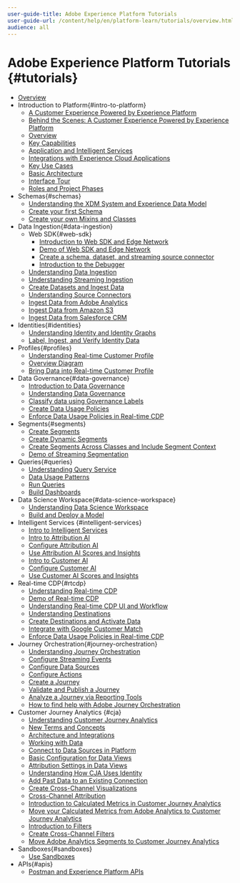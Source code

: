 ```yaml
---
user-guide-title: Adobe Experience Platform Tutorials
user-guide-url: /content/help/en/platform-learn/tutorials/overview.html
audience: all
---
```


# Adobe Experience Platform Tutorials {#tutorials}

+ [Overview](/help/overview.md)
+ Introduction to Platform{#intro-to-platform}
  + [A Customer Experience Powered by Experience Platform](/help/intro-to-platform/a-customer-experience-powered-by-experience-platform.md)
  + [Behind the Scenes: A Customer Experience Powered by Experience Platform](/help/intro-to-platform/behind-the-scenes-a-customer-experience-powered-by-experience-platform.md)
  + [Overview](/help/intro-to-platform/overview.md)
  + [Key Capabilities](/help/intro-to-platform/key-capabilities.md)
  + [Application and Intelligent Services](/help/intro-to-platform/application-and-intelligent-services.md)
  + [Integrations with Experience Cloud Applications](/help/intro-to-platform/integrations-with-experience-cloud-applications.md)
  + [Key Use Cases](/help/intro-to-platform/key-use-cases.md)
  + [Basic Architecture](/help/intro-to-platform/basic-architecture.md)
  + [Interface Tour](/help/intro-to-platform/interface-tour.md)
  + [Roles and Project Phases](/help/intro-to-platform/roles-and-project-phases.md)
+ Schemas{#schemas}
  + [Understanding the XDM System and Experience Data Model](/help/schemas/understanding-the-xdm-system-and-experience-data-model.md)
  + [Create your first Schema](/help/schemas/create-your-first-schema-with-out-of-the-box-components.md)
  + [Create your own Mixins and Classes](/help/schemas/create-your-own-mixins-and-classes.md)
+ Data Ingestion{#data-ingestion}
  + Web SDK{#web-sdk}
    + [Introduction to Web SDK and Edge Network](/help/data-ingestion/web-sdk/introduction-to-web-sdk-and-edge-network.md)
    + [Demo of Web SDK and Edge Network](/help/data-ingestion/web-sdk/demo-of-web-sdk-and-edge-network.md)
    + [Create a schema, dataset, and streaming source connector](/help/data-ingestion/web-sdk/create-a-schema-dataset-and-streaming-source-connector-for-web-sdk-data.md)
    + [Introduction to the Debugger](/help/data-ingestion/web-sdk/introduction-to-the-experience-platform-debugger.md)
  + [Understanding Data Ingestion](/help/data-ingestion/understanding-data-ingestion.md)
  + [Understanding Streaming Ingestion](/help/data-ingestion/understanding-streaming-ingestion.md)
  + [Create Datasets and Ingest Data](/help/data-ingestion/create-datasets-and-ingest-data.md)
  + [Understanding Source Connectors](/help/data-ingestion/understanding-source-connectors.md)
  + [Ingest Data from Adobe Analytics](/help/data-ingestion/ingest-data-from-adobe-analytics.md)
  + [Ingest Data from Amazon S3](/help/data-ingestion/ingest-data-from-amazon-s3.md)
  + [Ingest Data from Salesforce CRM](/help/data-ingestion/ingest-data-from-salesforce-crm.md)
+ Identities{#identities}
  + [Understanding Identity and Identity Graphs](/help/identities/understanding-identity-and-identity-graphs.md)
  + [Label, Ingest, and Verify Identity Data](/help/identities/label-ingest-and-verify-identity-data.md)
+ Profiles{#profiles}
  + [Understanding Real-time Customer Profile](/help/profiles/understanding-the-real-time-customer-profile.md)
  + [Overview Diagram](/help/profiles/overview-diagram.md)
  + [Bring Data into Real-time Customer Profile](/help/profiles/bring-data-into-the-real-time-customer-profile.md)
+ Data Governance{#data-governance}
  + [Introduction to Data Governance](/help/governance/introduction-to-data-governance.md)
  + [Understanding Data Governance](/help/governance/understanding-data-governance.md)
  + [Classify data using Governance Labels](/help/governance/classify-data-using-governance-labels.md)
  + [Create Data Usage Policies](/help/governance/create-data-usage-policies.md)
  + [Enforce Data Usage Policies in Real-time CDP](/help/governance/enforce-data-usage-policies-in-real-time-cdp.md)
+ Segments{#segments}
  + [Create Segments](/help/segments/create-segments.md)
  + [Create Dynamic Segments](/help/segments/create-dynamic-segments.md)
  + [Create Segments Across Classes and Include Segment Context](/help/segments/create-segments-across-classes-and-include-segment-context.md)
  + [Demo of Streaming Segmentation](/help/segments/streaming-segmentation-demo.md)
+ Queries{#queries}
  + [Understanding Query Service](/help/queries/understanding-query-service.md)
  + [Data Usage Patterns](/help/queries/understanding-data-usage-patterns-with-query-service.md)
  + [Run Queries](/help/queries/run-queries.md)
  + [Build Dashboards](/help/queries/understanding-the-value-of-dashboards-built-with-query-service.md)
+ Data Science Workspace{#data-science-workspace}
  + [Understanding Data Science Workspace](/help/data-science-workspace/understanding-data-science-workspace.md)
  + [Build and Deploy a Model](/help/data-science-workspace/build-and-deploy-a-model.md)
+ Intelligent Services {#intelligent-services}
  + [Intro to Intelligent Services](/help/intelligent-services/introduction-to-intelligent-services.md)
  + [Intro to Attribution AI](/help/intelligent-services/introduction-to-attribution-ai.md)
  + [Configure Attribution AI](/help/intelligent-services/configure-attribution-ai.md)
  + [Use Attribution AI Scores and Insights](/help/intelligent-services/use-attribution-ai-scores-and-insights.md)
  + [Intro to Customer AI](/help/intelligent-services/introduction-to-customer-ai.md)
  + [Configure Customer AI](/help/intelligent-services/configure-customer-ai.md)
  + [Use Customer AI Scores and Insights](/help/intelligent-services/use-customer-ai-scores-and-insights.md)
+ Real-time CDP{#rtcdp}
  + [Understanding Real-time CDP](/help/rtcdp/understanding-the-real-time-customer-data-platform.md)
  + [Demo of Real-time CDP](/help/rtcdp/demo.md)
  + [Understanding Real-time CDP UI and Workflow](/help/rtcdp/understanding-the-real-time-customer-data-platform-user-interface.md)
  + [Understanding Destinations](/help/rtcdp/understanding-destinations.md)
  + [Create Destinations and Activate Data](/help/rtcdp/create-destinations-and-activate-data.md)
  + [Integrate with Google Customer Match](/help/rtcdp/integrate-with-google-customer-match.md)
  + [Enforce Data Usage Policies in Real-time CDP](https://docs.adobe.com/content/help/en/platform-learn/tutorials/data-governance/enforce-data-usage-policies-in-real-time-cdp.html)
+ Journey Orchestration{#journey-orchestration}
  + [Understanding Journey Orchestration](/help/journey-orchestration/introduction.md)
  + [Configure Streaming Events](/help/journey-orchestration/configure-streaming-events.md)
  + [Configure Data Sources](/help/journey-orchestration/configure-data-sources.md)
  + [Configure Actions](/help/journey-orchestration/configure-actions.md)
  + [Create a Journey](/help/journey-orchestration/create-a-journey.md)
  + [Validate and Publish a Journey](/help/journey-orchestration/validate-and-publish-a-journey.md)
  + [Analyze a Journey via Reporting Tools](/help/journey-orchestration/reporting.md)
  + [How to find help with Adobe Journey Orchestration](/help/journey-orchestration/how-to-find-help-with-journey-orchestration.md)
+ Customer Journey Analytics {#cja}
  + [Understanding Customer Journey Analytics](/help/cja/understanding-customer-journey-analytics.md)
  + [New Terms and Concepts](/help/cja/new-terms-and-concepts-in-cja.md)
  + [Architecture and Integrations](/help/cja/architecture-and-integrations-of-cja.md)
  + [Working with Data](/help/cja/working-with-data-in-cja.md)
  + [Connect to Data Sources in Platform](/help/cja/connecting-customer-journey-analytics-to-data-sources-in-platform.md)
  + [Basic Configuration for Data Views](/help/cja/basic-configuration-for-data-views.md)
  + [Attribution Settings in Data Views](/help/cja/attribution-settings-in-data-views.md)
  + [Understanding How CJA Uses Identity](/help/cja/understanding-how-customer-journey-analytics-uses-identity.md)
  + [Add Past Data to an Existing Connection](/help/cja/add-past-data-to-an-existing-connection-in-cja.md)
  + [Create Cross-Channel Visualizations](/help/cja/creating-cross-channel-visualizations-in-customer-journey-analytics.md)
  + [Cross-Channel Attribution](/help/cja/cross-channel-attribution-in-customer-journey-analytics.md)
  + [Introduction to Calculated Metrics in Customer Journey Analytics](/help/cja/introduction-to-calculated-metrics-in-customer-journey-analytics.md)
  + [Move your Calculated Metrics from Adobe Analytics to Customer Journey Analytics](/help/cja/moving-your-calculated-metrics-from-adobe-analytics-to-customer-journey-analytics.md)
  + [Introduction to Filters](/help/cja/introduction-to-filters-in-cja.md)
  + [Create Cross-Channel Filters](/help/cja/creating-cross-channel-filters-in-customer-journey-analytics.md)
  + [Move Adobe Analytics Segments to Customer Journey Analytics](/help/cja/moving-adobe-analytics-segments-to-customer-journey-analytics.md)
+ Sandboxes{#sandboxes}
  + [Use Sandboxes](/help/sandboxes/use-sandboxes.md)
+ APIs{#apis}
  + [Postman and Experience Platform APIs](/help/apis/postman.md)
